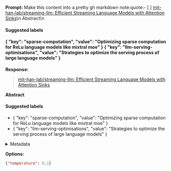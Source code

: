 **Prompt:**
Make this content into a pretty gh markdown note:quote:- [ ] [mit-han-lab/streaming-llm: Efficient Streaming Language Models with Attention Sinks](https://github.com/mit-han-lab/streaming-llm)\n
Abstract\n
#### Suggested labels
#### {   "key": "sparse-computation",   "value": "Optimizing sparse computation for ReLu language models like mixtral moe" } {   "key": "llm-serving-optimisations",   "value": "Strategies to optimize the serving process of large language models" }

**Response:**
> [mit-han-lab/streaming-llm: Efficient Streaming Language Models with Attention Sinks](https://github.com/mit-han-lab/streaming-llm)

**Abstract**

#### Suggested labels
- { "key": "sparse-computation", "value": "Optimizing sparse computation for ReLu language models like mixtral moe" }
- { "key": "llm-serving-optimisations", "value": "Strategies to optimize the serving process of large language models" }

<details><summary>Metadata</summary>

- Duration: 2384 ms
- Datetime: 2024-01-13T10:52:41.764707
- Model: gpt-3.5-turbo-0613

</details>

**Options:**
```json
{"temperature": 0.1}
```

